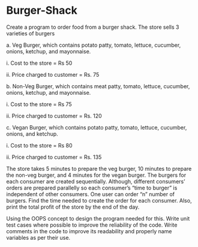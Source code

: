 # Burger-Shack
Create a program to order food from a burger shack. The store sells 3 varieties of
burgers

a. Veg Burger, which contains potato patty, tomato, lettuce, cucumber, onions, ketchup, and mayonnaise.

  i. Cost to the store = Rs 50
  
  ii. Price charged to customer = Rs. 75
  
b. Non-Veg Burger, which contains meat patty, tomato, lettuce, cucumber, onions, ketchup, and mayonnaise.

  i. Cost to the store = Rs 75
  
  ii. Price charged to customer = Rs. 120
  
c. Vegan Burger, which contains potato patty, tomato, lettuce, cucumber, onions, and ketchup.

  i. Cost to the store = Rs 80
  
  ii. Price charged to customer = Rs. 135

The store takes 5 minutes to prepare the veg burger, 10 minutes to prepare the non-veg burger, and 4 minutes for the vegan burger. The burgers for each consumer are created sequentially. Although, different consumers’ orders are prepared parallelly so each consumer’s “time to burger” is independent of other consumers. One user can order “n” number of burgers. Find the time needed to create the order for each consumer. Also, print the total profit of the store by the end of the day.

Using the OOPS concept to design the program needed for this. Write unit test cases where possible to improve the reliability of the code. Write comments in the code to improve its readability and properly name variables as per their use.
